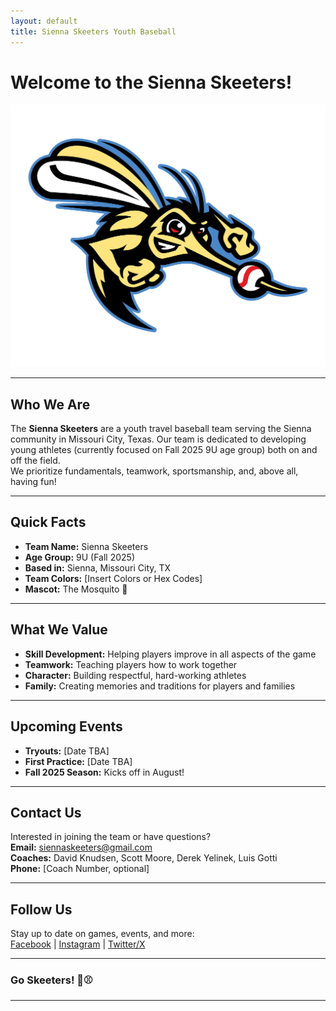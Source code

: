 ```yaml
---
layout: default
title: Sienna Skeeters Youth Baseball
---
```


# Welcome to the Sienna Skeeters!

![Sienna Skeeters Logo](/assets/Skeeters.png)

---

## Who We Are

The **Sienna Skeeters** are a youth travel baseball team serving the Sienna community in Missouri City, Texas. Our team is dedicated to developing young athletes (currently focused on Fall 2025 9U age group) both on and off the field.  
We prioritize fundamentals, teamwork, sportsmanship, and, above all, having fun!

---

## Quick Facts

- **Team Name:** Sienna Skeeters  
- **Age Group:** 9U (Fall 2025)  
- **Based in:** Sienna, Missouri City, TX  
- **Team Colors:** [Insert Colors or Hex Codes]  
- **Mascot:** The Mosquito 🦟

---

## What We Value

- **Skill Development:** Helping players improve in all aspects of the game
- **Teamwork:** Teaching players how to work together
- **Character:** Building respectful, hard-working athletes
- **Family:** Creating memories and traditions for players and families

---

## Upcoming Events

- **Tryouts:** [Date TBA]
- **First Practice:** [Date TBA]
- **Fall 2025 Season:** Kicks off in August!

---

## Contact Us

Interested in joining the team or have questions?  
**Email:** [siennaskeeters@gmail.com](mailto:siennaskeeters@gmail.com)  
**Coaches:** David Knudsen, Scott Moore, Derek Yelinek, Luis Gotti  
**Phone:** [Coach Number, optional]

---

## Follow Us

Stay up to date on games, events, and more:  
[Facebook](#) | [Instagram](#) | [Twitter/X](#)

---

### Go Skeeters! 🦟⚾

---

